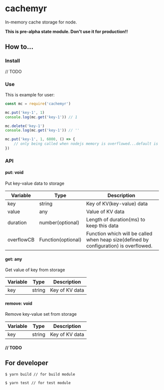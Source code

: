 # cachemyr
In-memory cache storage for node.

__This is pre-alpha state module. Don't use it for production!!__

## How to...
### Install
// TODO

### Use 
This is example for user:
```javascript
const mc = require('cachemyr')

mc.put('key-1', 1)
console.log(mc.get('key-1')) // 1

mc.delete('key-1')
console.log(mc.get('key-1')) // ''

mc.put('key-1', 1, 6000, () => {
    // only being called when nodejs memory is overflowed...default is 1Gb
})


```


### API
#### put: void
Put key-value data to storage

Variable | Type | Description
--- | --- | ---
key | string | Key of KV(key-value) data
value | any  | Value of KV data
duration | number(optional) | Length of duration(ms) to keep this data
overflowCB | Function(optional) | Function which will be called when heap size(defined by configuration) is overflowed. 


#### get: any
Get value of key from storage

Variable | Type | Description
--- | --- | ---
key | string | Key of KV data


#### remove: void
Remove key-value set from storage

Variable | Type | Description
--- | --- | ---
key | string | Key of KV data


#### // TODO

## For developer
```
$ yarn build // for build module

$ yarn test // for test module
```

